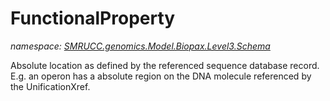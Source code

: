 ﻿# FunctionalProperty
_namespace: [SMRUCC.genomics.Model.Biopax.Level3.Schema](./index.md)_

Absolute location as defined by the referenced sequence database record. E.g. an operon 
 has a absolute region on the DNA molecule referenced by the UnificationXref.




